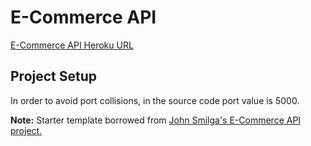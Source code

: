 # E-Commerce API

[E-Commerce API Heroku URL](https://e-commerce-api-murtcay.herokuapp.com/)

## Project Setup

In order to avoid port collisions, in the source code port value is 5000.

**Note:** Starter template borrowed from [John Smilga's E-Commerce API project.](https://github.com/john-smilga/node-express-course/tree/main/10-e-commerce-api)

